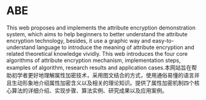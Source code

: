 # ABE
This web proposes and implements the attribute encryption demonstration system, which aims to help beginners to better understand the attribute encryption technology, besides, it use a graphic way and easy-to-understand language to introduce the meaning of attribute encryption and related theoretical knowledge vividly. This web introduces the four core algorithms of attribute encryption mechanism, implementation steps, examples of algorithm, research results and application cases.本网站旨在帮助初学者更好地理解属性加密技术，采用图文结合的方式，使用通俗易懂的语言并且生动形象地介绍属性加密含义以及相关的理论知识。提供了属性加密机制四个核心算法的详细介绍、实现步骤、算法实例、研究成果以及应用案例。
